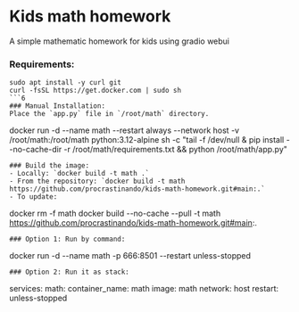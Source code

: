 # Kids math homework
A simple mathematic homework for kids using gradio webui

### Requirements:
```
sudo apt install -y curl git
curl -fsSL https://get.docker.com | sudo sh
```6
### Manual Installation:
Place the `app.py` file in `/root/math` directory. 
```
docker run -d --name math --restart always --network host -v /root/math:/root/math python:3.12-alpine sh -c "tail -f /dev/null & pip install --no-cache-dir -r /root/math/requirements.txt && python /root/math/app.py"
```
### Build the image:
- Locally: `docker build -t math .`
- From the repository: `docker build -t math https://github.com/procrastinando/kids-math-homework.git#main:.`
- To update:
```
docker rm -f math
docker build --no-cache --pull -t math https://github.com/procrastinando/kids-math-homework.git#main:.
```
### Option 1: Run by command:
```
docker run -d --name math -p 666:8501 --restart unless-stopped
```
### Option 2: Run it as stack:
```
services:
  math:
    container_name: math
    image: math
    network: host
    restart: unless-stopped
```
